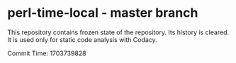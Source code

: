 # perl-time-local - master branch

This repository contains frozen state of the repository.
Its history is cleared. It is used only for static code
analysis with Codacy.

Commit Time: 1703739828